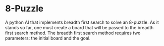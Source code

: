 # 8-Puzzle
A python AI that implements breadth first search to solve an 8-puzzle. 
As it stands so far, one must create a board that will be passed to the breadth first search method.
The breadth first search method requires two parameters: the initial board and the goal. 
